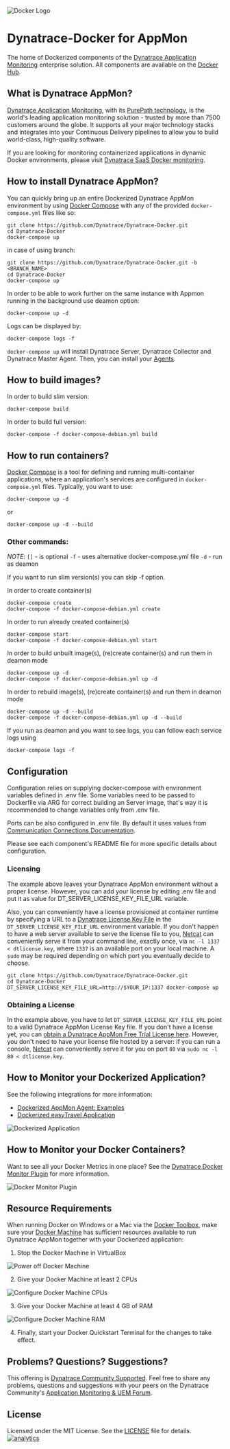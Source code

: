 ![Docker Logo](https://github.com/Dynatrace/Dynatrace-Docker/blob/images/docker-logo.png)

# Dynatrace-Docker for AppMon

The home of Dockerized components of the [Dynatrace Application Monitoring](http://www.dynatrace.com/en/products/application-monitoring.html) enterprise solution. All components are available on the [Docker Hub](https://hub.docker.com/u/dynatrace/).

## What is Dynatrace AppMon?

[Dynatrace Application Monitoring](http://www.dynatrace.com/en/products/application-monitoring.html), with its [PurePath technology](http://www.dynatrace.com/en_us/application-performance-management/products/purepath-technology.html), is the world's leading application monitoring solution - trusted by more than 7500 customers around the globe. It supports all your major technology stacks and integrates into your Continuous Delivery pipelines to allow you to build world-class, high-quality software.

If you are looking for monitoring containerized applications in dynamic Docker environments, please visit [Dynatrace SaaS Docker monitoring](https://www.dynatrace.com/technologies/cloud-and-microservices/docker-monitoring).

## How to install Dynatrace AppMon?

You can quickly bring up an entire Dockerized Dynatrace AppMon environment by using [Docker Compose](https://docs.docker.com/compose/) with any of the provided `docker-compose.yml` files like so:

```
git clone https://github.com/Dynatrace/Dynatrace-Docker.git
cd Dynatrace-Docker
docker-compose up
```
in case of using branch:
```
git clone https://github.com/Dynatrace/Dynatrace-Docker.git -b <BRANCH_NAME>
cd Dynatrace-Docker
docker-compose up
```
In order to be able to work further on the same instance with Appmon running in the background use deamon option:
```
docker-compose up -d
```
Logs can be displayed by:
```
docker-compose logs -f
```

`docker-compose up` will install Dynatrace Server, Dynatrace Collector and Dynatrace Master Agent. Then, you can install your [Agents](https://github.com/Dynatrace/Dynatrace-Docker/tree/7.0_GA/Dynatrace-Agent-Examples).


## How to build images?

In order to build slim version:
```
docker-compose build
```
In order to build full version:
```
docker-compose -f docker-compose-debian.yml build
```

## How to run containers?

[Docker Compose](https://docs.docker.com/compose/) is a tool for defining and running multi-container applications, where an application's services are configured in `docker-compose.yml` files. Typically, you want to use:

```
docker-compose up -d
```
or
```
docker-compose up -d --build
```

### Other commands:

*NOTE*:
`[]` - is optional
`-f` - uses alternative docker-compose.yml file
`-d` - run as deamon

If you want to run slim version(s) you can skip -f option.

In order to create container(s)
```
docker-compose create
docker-compose -f docker-compose-debian.yml create
```
In order to run already created container(s)
```
docker-compose start
docker-compose -f docker-compose-debian.yml start
```
In order to build unbuilt image(s), (re)create container(s) and run them in deamon mode
```
docker-compose up -d
docker-compose -f docker-compose-debian.yml up -d
```
In order to rebuild image(s), (re)create container(s) and run them in deamon mode
```
docker-compose up -d --build
docker-compose -f docker-compose-debian.yml up -d --build
```
If you run as deamon and you want to see logs, you can follow each service logs using
```
docker-compose logs -f
```


## Configuration

Configuration relies on supplying docker-compose with environment variables defined in .env file. Some variables need to be passed to Dockerfile via ARG for correct building an Server image, that's way it is recommended to change variables only from .env file.

Ports can be also configured in .env file. By default it uses values from [Communication Connections Documentation](https://community-staging.dynalabs.io/support/doc/appmon/installation/set-up-communication-connections/).

Please see each component's README file for more specific details about configuration.

### Licensing

The example above leaves your Dynatrace AppMon environment without a proper license. However, you can add your license by editing .env file and put it as value for DT_SERVER_LICENSE_KEY_FILE_URL variable.

Also, you can conveniently have a license provisioned at container runtime by specifying a URL to a [Dynatrace License Key File](http://bit.ly/dttrial-docker-github) in the `DT_SERVER_LICENSE_KEY_FILE_URL` environment variable. If you don't happen to have a web server available to serve the license file to you, [Netcat](https://en.wikipedia.org/wiki/Netcat) can conveniently serve it from your command line, exactly once, via `nc -l 1337 < dtlicense.key`, where `1337` is an available port on your local machine. A `sudo` may be required depending on which port you eventually decide to choose.

```
git clone https://github.com/Dynatrace/Dynatrace-Docker.git
cd Dynatrace-Docker
DT_SERVER_LICENSE_KEY_FILE_URL=http://$YOUR_IP:1337 docker-compose up
```

### Obtaining a License

In the example above, you have to let `DT_SERVER_LICENSE_KEY_FILE_URL` point to a valid Dynatrace AppMon License Key file. If you don't have a license yet, you can [obtain a Dynatrace AppMon Free Trial License here](http://bit.ly/dttrial-docker-github). However, you don't need to have your license file hosted by a server: if you can run a console, [Netcat](https://en.wikipedia.org/wiki/Netcat) can conveniently serve it for you on port `80` via `sudo nc -l 80 < dtlicense.key`.

## How to Monitor your Dockerized Application?

See the following integrations for more information:

- [Dockerized AppMon Agent: Examples](https://github.com/Dynatrace/Dynatrace-Docker/tree/7.0_GA/Dynatrace-Agent-Examples)
- [Dockerized easyTravel Application](https://github.com/Dynatrace-Innovationlab/easyTravel-Docker)

![Dockerized Application](https://github.com/Dynatrace/Dynatrace-Docker/blob/images/dockerized-application.png)

## How to Monitor your Docker Containers?

Want to see all your Docker Metrics in one place? See the [Dynatrace Docker Monitor Plugin](https://community.dynatrace.com/community/display/DL/Docker+Monitor+Plugin) for more information.

![Docker Monitor Plugin](https://github.com/Dynatrace/Dynatrace-Docker/blob/images/docker-monitor-plugin.png)

## Resource Requirements

When running Docker on Windows or a Mac via the [Docker Toolbox](https://www.docker.com/products/docker-toolbox), make sure your [Docker Machine](https://docs.docker.com/machine/overview/) has sufficient resources available to run Dynatrace AppMon together with your Dockerized application:

1) Stop the Docker Machine in VirtualBox

![Power off Docker Machine](https://github.com/Dynatrace/Dynatrace-Docker/blob/images/docker-machine-power-off.png)

2) Give your Docker Machine at least 2 CPUs

![Configure Docker Machine CPUs](https://github.com/Dynatrace/Dynatrace-Docker/blob/images/docker-machine-cpu-settings.png)

3) Give your Docker Machine at least 4 GB of RAM

![Configure Docker Machine RAM](https://github.com/Dynatrace/Dynatrace-Docker/blob/images/docker-machine-mem-settings.png)

4) Finally, start your Docker Quickstart Terminal for the changes to take effect.

## Problems? Questions? Suggestions?

This offering is [Dynatrace Community Supported](https://community.dynatrace.com/community/display/DL/Support+Levels#SupportLevels-Communitysupported/NotSupportedbyDynatrace(providedbyacommunitymember)). Feel free to share any problems, questions and suggestions with your peers on the Dynatrace Community's [Application Monitoring & UEM Forum](https://answers.dynatrace.com/spaces/146/index.html).

## License

Licensed under the MIT License. See the [LICENSE](https://github.com/Dynatrace/Dynatrace-Docker/blob/master/LICENSE) file for details.
[![analytics](https://www.google-analytics.com/collect?v=1&t=pageview&_s=1&dl=https%3A%2F%2Fgithub.com%2FdynaTrace&dp=%2FDynatrace-Docker&dt=Dynatrace-Docker&_u=Dynatrace~&cid=github.com%2FdynaTrace&tid=UA-54510554-5&aip=1)]()
